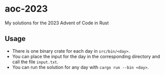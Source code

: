 # aoc-2023
My solutions for the 2023 Advent of Code in Rust

## Usage
- There is one binary crate for each day in `src/bin/<day>`.
- You can place the input for the day in the corresponding directory and call the file `input.txt`.
- You can run the solution for any day with `cargo run --bin <day>`.
